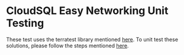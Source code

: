# CloudSQL Easy Networking Unit Testing

These test uses the terratest library mentioned [here](https://pkg.go.dev/github.com/gruntwork-io/terratest/modules/terraform). To unit test these solutions, please follow the steps mentioned [here](https://github.com/GoogleCloudPlatform/terraform-google-cloudsqlnetworking/tree/main?tab=readme-ov-file#unit-test).